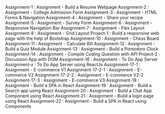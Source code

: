 Assignment-1 : Assignment - Build a Resume Webpage
Assignment-2 : Assignment - College Admission Form
Assignment-3 : Assignment - HTML Forms & Navigation
Assignment-4 : Assignment - Share your recipe
Assignment-5 : Assignment - Survey Form
Assignment-6 : Assignment - Responsive Navigation Bar
Assignment-7 : Assignment -  Flex Layout
Assignment-8 : Assignment -  Grid Layout
Project-1 : Build a responsive web page with the help of Bootstrap
Assignment-10 : Assignment -  Chess Board
Assignment-11 : Assignment -  Calculate Bill
Assignment-12 : Assignment -  Build a Quiz Module
Assignment-13 : Assignment -  Build a Pomodoro Clock
Assignment-14 : Assignment -  Compile Coding Question with API
Project-2 : Discussion App with DOM
Assignment-16 : Assignment -  To Do App Server
Assignment-x : To Do App Server using ReactJs
Assignment-17-1 : Assignment -  E-commerce V1
Assignment-17-2-1 : Assignment -  E-commerce V2
Assignment-17-2-2 : Assignment -  E-commerce V2-2
Assignment-17-3 : Assignment -  E-commerce V3
Assignment-18 : Assignment -  Build a SPA in React
Assignment-19 : Assignment -  Build a Search app using React
Assignment-20 : Assignment -  Build a Chat App Component using React
Assignment-21 : Assignment -  Build a login page using React
Assignment-22 : Assignment -  Build a SPA in React using Components